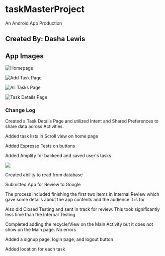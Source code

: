 # taskMasterProject

An Android App Production

## Created By: Dasha Lewis

## App Images

![Homepage](screenshots/homepage31.png)

![Add Task Page](screenshots/addTaskPage.png)

![All Tasks Page](screenshots/allTasksPage.png)

![Task Details Page](screenshots/taskDetailsPage31.png)

### Change Log

Created a Task Details Page and utilized Intent and Shared Preferences to share data across Activities.


Added task lists in Scroll view on home page

Added Espresso Tests on buttons


Added Amplify for backend and saved user's tasks

![](screenshots/appStoreOpenTestingTrackDetails.png)

Created ability to read from database

Submitted App for Review to Google

The process included finishing the first two items in Internal Review which gave some details about the app contents and the audience it is for

Also did Closed Testing and sent in track for review. This took significantly less time than the Internal Testing

Completed adding the recyclerView on the Main Activity but it does not show on the Main page. No errors 


Added a signup page, login page, and logout button

Added location for each task

